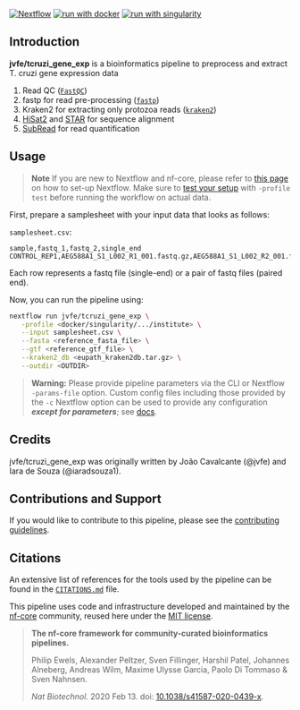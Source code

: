 [![Nextflow](https://img.shields.io/badge/nextflow%20DSL2-%E2%89%A522.10.1-23aa62.svg)](https://www.nextflow.io/)
[![run with docker](https://img.shields.io/badge/run%20with-docker-0db7ed?labelColor=000000&logo=docker)](https://www.docker.com/)
[![run with singularity](https://img.shields.io/badge/run%20with-singularity-1d355c.svg?labelColor=000000)](https://sylabs.io/docs/)

## Introduction

**jvfe/tcruzi_gene_exp** is a bioinformatics pipeline to preprocess and extract T. cruzi gene expression data

1. Read QC ([`FastQC`](https://www.bioinformatics.babraham.ac.uk/projects/fastqc/))
2. fastp for read pre-processing ([`fastp`](https://github.com/OpenGene/fastp))
3. Kraken2 for extracting only protozoa reads ([`kraken2`](https://github.com/DerrickWood/kraken2))
4. [HiSat2](http://daehwankimlab.github.io/hisat2/) and [STAR](https://hbctraining.github.io/Intro-to-rnaseq-hpc-O2/lessons/03_alignment.html) for sequence alignment
5. [SubRead](https://subread.sourceforge.net/) for read quantification

## Usage

> **Note**
> If you are new to Nextflow and nf-core, please refer to [this page](https://nf-co.re/docs/usage/installation) on how
> to set-up Nextflow. Make sure to [test your setup](https://nf-co.re/docs/usage/introduction#how-to-run-a-pipeline)
> with `-profile test` before running the workflow on actual data.

First, prepare a samplesheet with your input data that looks as follows:

`samplesheet.csv`:

```csv
sample,fastq_1,fastq_2,single_end
CONTROL_REP1,AEG588A1_S1_L002_R1_001.fastq.gz,AEG588A1_S1_L002_R2_001.fastq.gz,
```

Each row represents a fastq file (single-end) or a pair of fastq files (paired end).

Now, you can run the pipeline using:

```bash
nextflow run jvfe/tcruzi_gene_exp \
   -profile <docker/singularity/.../institute> \
   --input samplesheet.csv \
   --fasta <reference_fasta_file> \
   --gtf <reference_gtf_file> \
   --kraken2_db <eupath_kraken2db.tar.gz> \
   --outdir <OUTDIR>
```

> **Warning:**
> Please provide pipeline parameters via the CLI or Nextflow `-params-file` option. Custom config files including those
> provided by the `-c` Nextflow option can be used to provide any configuration _**except for parameters**_;
> see [docs](https://nf-co.re/usage/configuration#custom-configuration-files).

## Credits

jvfe/tcruzi_gene_exp was originally written by João Cavalcante (@jvfe) and Iara de Souza (@iaradsouza1).

## Contributions and Support

If you would like to contribute to this pipeline, please see the [contributing guidelines](.github/CONTRIBUTING.md).

## Citations

An extensive list of references for the tools used by the pipeline can be found in the [`CITATIONS.md`](CITATIONS.md) file.

This pipeline uses code and infrastructure developed and maintained by the [nf-core](https://nf-co.re) community, reused here under the [MIT license](https://github.com/nf-core/tools/blob/master/LICENSE).

> **The nf-core framework for community-curated bioinformatics pipelines.**
>
> Philip Ewels, Alexander Peltzer, Sven Fillinger, Harshil Patel, Johannes Alneberg, Andreas Wilm, Maxime Ulysse Garcia, Paolo Di Tommaso & Sven Nahnsen.
>
> _Nat Biotechnol._ 2020 Feb 13. doi: [10.1038/s41587-020-0439-x](https://dx.doi.org/10.1038/s41587-020-0439-x).
